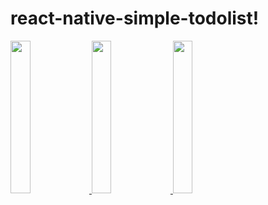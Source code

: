 # react-native-simple-todolist!
<div display="inline">
<a href="https://user-images.githubusercontent.com/29681931/193463691-0f4d1e8d-231e-4534-abb1-acb83c0107b6.png" target="_blank"> 

</a>
<a href="https://user-images.githubusercontent.com/29681931/193463698-1b670cdd-fe7b-4df5-ad27-f6a188160076.png" target="_blank">
  <img src="https://user-images.githubusercontent.com/29681931/193463698-1b670cdd-fe7b-4df5-ad27-f6a188160076.png" alt="" width=25% height=25%>
 </a>
  <a href="https://user-images.githubusercontent.com/29681931/193463704-ed7e545a-f9c1-4bf0-be67-578ac3e48314.png" target="_blank">
    <img src="https://user-images.githubusercontent.com/29681931/193463704-ed7e545a-f9c1-4bf0-be67-578ac3e48314.png" alt="" width=25% height=25%>
 </a>
  <a href="https://user-images.githubusercontent.com/29681931/193463706-8a9d2f98-c335-45dd-9d3b-531e62e5c3ab.png" target="_blank">
    <img src="https://user-images.githubusercontent.com/29681931/193463706-8a9d2f98-c335-45dd-9d3b-531e62e5c3ab.png" alt="" width=25% height=25%>
 </a>
</div>
